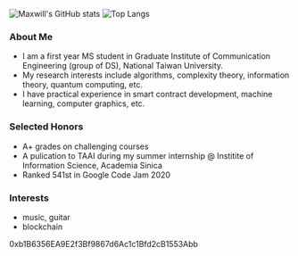 ![Maxwill's GitHub stats](https://github-readme-stats.vercel.app/api?username=eazyreal&show_icons=true&theme=dark&include_all_commits=true)
![Top Langs](https://github-readme-stats.vercel.app/api/top-langs/?username=eazyreal&show_icons=true&theme=dark)

### About Me
- I am a first year MS student in Graduate Institute of Communication Engineering (group of DS), National Taiwan University.
- My research interests include algorithms, complexity theory, information theory, quantum computing, etc.
- I have practical experience in smart contract development, machine learning, computer graphics, etc.

### Selected Honors
- A+ grades on challenging courses
- A pulication to TAAI during my summer internship @ Institite of Information Science, Academia Sinica
- Ranked 541st in Google Code Jam 2020

### Interests
- music, guitar
- blockchain

0xb1B6356EA9E2f3Bf9867d6Ac1c1Bfd2cB1553Abb
